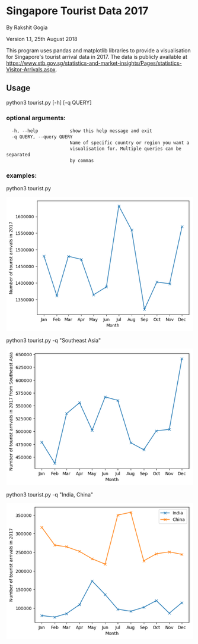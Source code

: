 # Singapore Tourist Data 2017
By Rakshit Gogia

Version 1.1, 25th August 2018

This program uses pandas and matplotlib libraries to provide a visualisation for Singapore\'s tourist arrival data in 2017.
The data is publicly available at https://www.stb.gov.sg/statistics-and-market-insights/Pages/statistics-Visitor-Arrivals.aspx.

## Usage

python3 tourist.py \[-h] \[-q QUERY]

### optional arguments:
```
  -h, --help            show this help message and exit
  -q QUERY, --query QUERY
                        Name of specific country or region you want a
                        visualisation for. Multiple queries can be separated
                        by commas
```
### examples:
python3 tourist.py

![total](examples/total.png)

python3 tourist.py -q "Southeast Asia"

![total](examples/southeastasia.png)

python3 tourist.py -q "India, China"

![total](examples/india_china.png)
